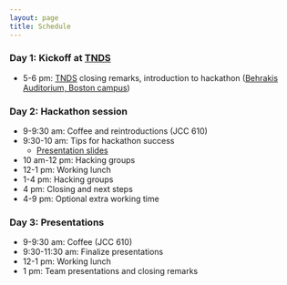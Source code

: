```yaml
---
layout: page
title: Schedule
---
```


### Day 1: Kickoff at [TNDS](https://sites.tufts.edu/friedmanresearchsymposium/)

- 5-6 pm: [TNDS](https://sites.tufts.edu/friedmanresearchsymposium/) closing remarks, introduction to hackathon ([Behrakis Auditorium, Boston campus](https://goo.gl/maps/dvCgKk6sbnDKZZNc6))

### Day 2: Hackathon session

- 9-9:30 am: Coffee and reintroductions (JCC 610)
- 9:30-10 am: Tips for hackathon success
  - [Presentation slides](https://tuftsfaminehackathon.github.io/slides/yemen/2023_h2d2_slides.pdf)
- 10 am-12 pm: Hacking groups
- 12-1 pm: Working lunch
- 1-4 pm: Hacking groups
- 4 pm: Closing and next steps
- 4-9 pm: Optional extra working time

### Day 3: Presentations

 - 9-9:30 am: Coffee (JCC 610)
 - 9:30-11:30 am: Finalize presentations
 - 12-1 pm: Working lunch
 - 1 pm: Team presentations and closing remarks
